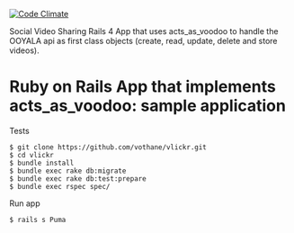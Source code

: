 [![Code Climate](https://codeclimate.com/github/vothane/vlickr.png)](https://codeclimate.com/github/vothane/vlickr)

Social Video Sharing Rails 4 App that uses acts_as_voodoo to handle the OOYALA api as first class objects (create, read, update, delete and store videos).

# Ruby on Rails App that implements acts_as_voodoo: sample application

Tests

    $ git clone https://github.com/vothane/vlickr.git
    $ cd vlickr
    $ bundle install
    $ bundle exec rake db:migrate
    $ bundle exec rake db:test:prepare
    $ bundle exec rspec spec/

Run app

    $ rails s Puma

